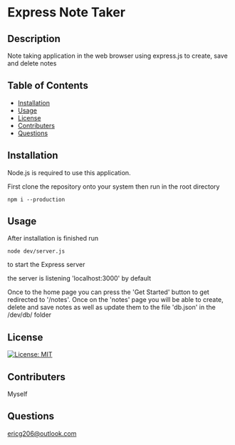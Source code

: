 # Express Note Taker
    
## Description

Note taking application in the web browser using express.js to create, save and delete notes

## Table of Contents

* [Installation](#installation)
* [Usage](#usage)
* [License](#license)
* [Contributers](#contributers)
* [Questions](#questions)
        

## Installation

Node.js is required to use this application.

First clone the repository onto your system then run in the root directory
```
npm i --production
```

## Usage

After installation is finished run
```
node dev/server.js
```
to start the Express server

the server is listening 'localhost:3000' by default

Once to the home page you can press the 'Get Started' button to get redirected to '/notes'. Once on the 'notes' page you will be able to create, delete and save notes as well as update them to the file 'db.json' in the /dev/db/ folder

## License

[![License: MIT](https://img.shields.io/badge/License-MIT-yellow.svg)](https://opensource.org/licenses/MIT)

## Contributers

Myself

## Questions

ericg206@outlook.com
    